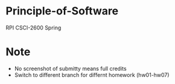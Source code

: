 # Principle-of-Software
RPI CSCI-2600 Spring

# Note

- No screenshot of submitty means full credits
- Switch to different branch for differnt homework (hw01-hw07)
